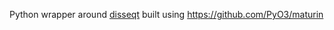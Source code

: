 Python wrapper around [disseqt](https://github.com/pulseq-frame/disseqt) built using https://github.com/PyO3/maturin

